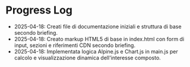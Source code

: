 # Progress Log

- 2025-04-18: Creati file di documentazione iniziali e struttura di base secondo briefing.
- 2025-04-18: Creato markup HTML5 di base in index.html con form di input, sezioni e riferimenti CDN secondo briefing.
- 2025-04-18: Implementata logica Alpine.js e Chart.js in main.js per calcolo e visualizzazione dinamica dell'interesse composto.
